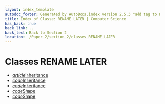 ```yaml
---
layout: index_template
autodoc_footer: Generated by AutoDocs.index version 2.5.3 "add tag to make &lt;base&gt; work" ⓒ Starwort, 2020
title: Index of Classes RENAME LATER | Computer Science
has_back: true
back_link: ..
back_text: Back to Section 2
location: ./Paper_2/section_2/classes_RENAME_LATER
---
```


# **Classes RENAME LATER**

- <a href='./inheritance.html'><i title='MD file' class="material-icons">article</i>Inheritance</a>
- <a href='./inheritance.psc'><i title='PSC file' class="material-icons">code</i>Inheritance</a>
- <a href='./inheritance.py'><i title='PY file' class="material-icons">code</i>Inheritance</a>
- <a href='./shape.py'><i title='PY file' class="material-icons">code</i>Shape</a>
- <a href='./shape.splw'><i title='SPLW file' class="material-icons">code</i>Shape</a>
